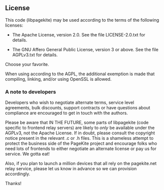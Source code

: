 ## License ##

This code (libpagekite) may be used according to the terms of the following
licenses:

   * The Apache License, version 2.0.
     See the file LICENSE-2.0.txt for details.

   * The GNU Affero General Public License, version 3 or above.
     See the file AGPLv3.txt for details.

Choose your favorite.

When using according to the AGPL, the additional exemption is made that
compiling, linking, and/or using OpenSSL is allowed.


### A note to developers ###

Developers who wish to negotiate alternate terms, service level agreements,
bulk discounts, support contracts or have questions about compliance are
encouraged to get in touch with the authors.

Please be aware that IN THE FUTURE, some parts of libpagekite (code specific
to frontend relay servers) are likely to *only* be available under the AGPLv3,
not the Apache License.  If in doubt, please consult the copyright notice
present in the relevant .c or .h files.  This is a shameless attempt to
protect the business side of the PageKite project and encourage folks who
need lots of frontends to either negotiate an alternate license or pay us for
service.  We gotta eat!

Also, if you plan to launch a million devices that all rely on the
pagekite.net relay service, please let us know in advance so we can provision
accordingly.

Thanks!

